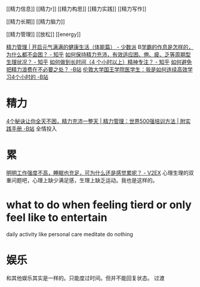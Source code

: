 [[精力信息]]
[[精力r]]
[[精力构思]]
[[精力实践]]
[[精力写作]]

[[精力长期]]
[[精力脑力]]

[[精力管理]]
[[放松]]
[[energy]]

[精力管理 | 开启元气满满的健康生活（体能篇） - 少数派](https://sspai.com/post/64082)
B[学霸的作息是怎样的，为什么都不会困？ - 知乎](https://www.zhihu.com/question/267346432)
[如何保持精力充沛，有效适应困、倦、疲、乏等周期型生理状况？ - 知乎](https://www.zhihu.com/question/21097892)
[如何做到长时间（4 个小时以上）精神专注？ - 知乎](https://www.zhihu.com/question/20883403)
[如何避免把精力浪费在不必要之处？ -B站](https://www.bilibili.com/video/BV144411Q7Hv?from=search&seid=12718281420479659983)
[伦敦大学国王学院医学生：我是如何连续高效学习4个小时的 -B站](https://www.bilibili.com/video/BV1Kf4y1d7YQ?from=search&seid=9805101498162673869)

# 精力
[4个秘诀让你全天不困，精力充沛一整天 | 精力管理：世界500强培训方法 | 附实践手册 -B站](https://www.bilibili.com/video/BV1mT4y1F7X1)
	全情投入
# 累
[明明工作强度不高，睡眠也充足，可为什么还是感觉累呢？ - V2EX](https://v2ex.com/t/775166)
	心理生理的双重问题吧，心理上缺少满足感，生理上缺乏运动。我也是这样的。

# what to do when feeling tierd or only feel like to entertain
daily activity like personal care
meditate
do nothing
# 娱乐
和其他娱乐其实是一样的。只能度过时间。但并不能回复状态。
过渡
